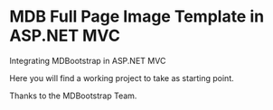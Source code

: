 # MDB Full Page Image Template in ASP.NET MVC

Integrating MDBootstrap in ASP.NET MVC

Here you will find a working project to take as starting point.

Thanks to the MDBootstrap Team.